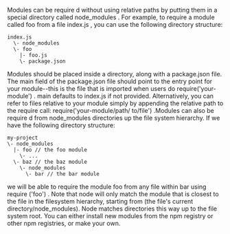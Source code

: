 Modules can be require d without using relative paths by putting them in a special 
directory called node_modules . For example, to require a module called foo from a 
file index.js , you can use the following directory structure:

```
index.js
  \- node_modules
  \- foo
    |- foo.js
    \- package.json
```

Modules should be placed inside a directory, along with a package.json file. The main 
field of the package.json file should point to the entry point for your module--this 
is the file that is imported when users do require('your-module') . main defaults to 
index.js if not provided. Alternatively, you can refer to files relative to your module
simply by appending the relative path to the require call: require('your-module/path/
to/file') .Modules can also be require d from node_modules directories up the file 
system hierarchy. If we have the following directory structure:

```
my-project
\- node_modules
  |- foo // the foo module
    \- ...
  \- baz // the baz module
    \- node_modules
      \- bar // the bar module
```

we will be able to require the module foo from any file within bar using require
('foo') . Note that node will only match the module that is closest to the file in the 
filesystem hierarchy, starting from (the file's current directory/node_modules). Node 
matches directories this way up to the file system root. You can either install new 
modules from the npm registry or other npm registries, or make your own.